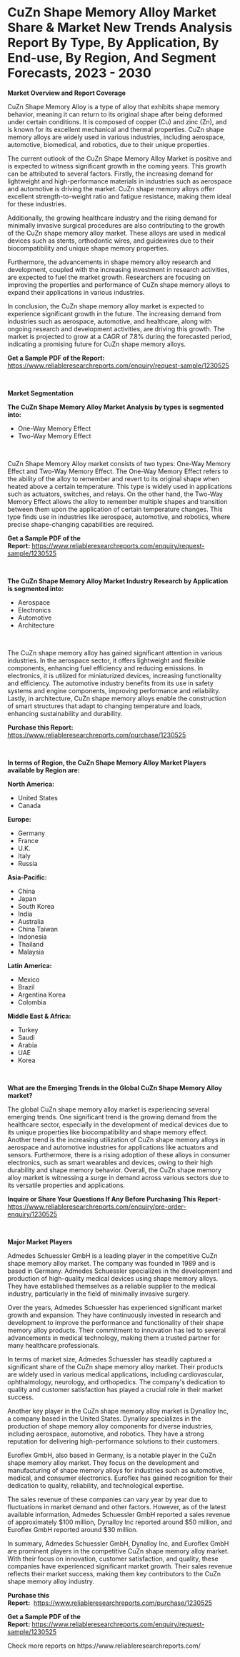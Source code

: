 <p><h1>CuZn Shape Memory Alloy Market Share & Market New Trends Analysis Report By Type, By Application, By End-use, By Region, And Segment Forecasts, 2023 - 2030</h1></p><p><strong>Market Overview and Report Coverage</strong></p>
<p><p>CuZn Shape Memory Alloy is a type of alloy that exhibits shape memory behavior, meaning it can return to its original shape after being deformed under certain conditions. It is composed of copper (Cu) and zinc (Zn), and is known for its excellent mechanical and thermal properties. CuZn shape memory alloys are widely used in various industries, including aerospace, automotive, biomedical, and robotics, due to their unique properties.</p><p>The current outlook of the CuZn Shape Memory Alloy Market is positive and is expected to witness significant growth in the coming years. This growth can be attributed to several factors. Firstly, the increasing demand for lightweight and high-performance materials in industries such as aerospace and automotive is driving the market. CuZn shape memory alloys offer excellent strength-to-weight ratio and fatigue resistance, making them ideal for these industries.</p><p>Additionally, the growing healthcare industry and the rising demand for minimally invasive surgical procedures are also contributing to the growth of the CuZn shape memory alloy market. These alloys are used in medical devices such as stents, orthodontic wires, and guidewires due to their biocompatibility and unique shape memory properties.</p><p>Furthermore, the advancements in shape memory alloy research and development, coupled with the increasing investment in research activities, are expected to fuel the market growth. Researchers are focusing on improving the properties and performance of CuZn shape memory alloys to expand their applications in various industries.</p><p>In conclusion, the CuZn shape memory alloy market is expected to experience significant growth in the future. The increasing demand from industries such as aerospace, automotive, and healthcare, along with ongoing research and development activities, are driving this growth. The market is projected to grow at a CAGR of 7.8% during the forecasted period, indicating a promising future for CuZn shape memory alloys.</p></p>
<p><strong>Get a Sample PDF of the Report:</strong> <a href="https://www.reliableresearchreports.com/enquiry/request-sample/1230525">https://www.reliableresearchreports.com/enquiry/request-sample/1230525</a></p>
<p>&nbsp;</p>
<p><strong>Market Segmentation</strong></p>
<p><strong>The CuZn Shape Memory Alloy Market Analysis by types is segmented into:</strong></p>
<p><ul><li>One-Way Memory Effect</li><li>Two-Way Memory Effect</li></ul></p>
<p>&nbsp;</p>
<p><p>CuZn Shape Memory Alloy market consists of two types: One-Way Memory Effect and Two-Way Memory Effect. The One-Way Memory Effect refers to the ability of the alloy to remember and revert to its original shape when heated above a certain temperature. This type is widely used in applications such as actuators, switches, and relays. On the other hand, the Two-Way Memory Effect allows the alloy to remember multiple shapes and transition between them upon the application of certain temperature changes. This type finds use in industries like aerospace, automotive, and robotics, where precise shape-changing capabilities are required.</p></p>
<p><strong>Get a Sample PDF of the Report:</strong>&nbsp;<a href="https://www.reliableresearchreports.com/enquiry/request-sample/1230525">https://www.reliableresearchreports.com/enquiry/request-sample/1230525</a></p>
<p>&nbsp;</p>
<p><strong>The CuZn Shape Memory Alloy Market Industry Research by Application is segmented into:</strong></p>
<p><ul><li>Aerospace</li><li>Electronics</li><li>Automotive</li><li>Architecture</li></ul></p>
<p>&nbsp;</p>
<p><p>The CuZn shape memory alloy has gained significant attention in various industries. In the aerospace sector, it offers lightweight and flexible components, enhancing fuel efficiency and reducing emissions. In electronics, it is utilized for miniaturized devices, increasing functionality and efficiency. The automotive industry benefits from its use in safety systems and engine components, improving performance and reliability. Lastly, in architecture, CuZn shape memory alloys enable the construction of smart structures that adapt to changing temperature and loads, enhancing sustainability and durability.</p></p>
<p><strong>Purchase this Report:</strong>&nbsp; <a href="https://www.reliableresearchreports.com/purchase/1230525">https://www.reliableresearchreports.com/purchase/1230525</a></p>
<p>&nbsp;</p>
<p><strong>In terms of Region, the CuZn Shape Memory Alloy Market Players available by Region are:</strong></p>
<p>
    <p> <strong> North America: </strong>
        <ul>
            <li>United States</li>
            <li>Canada</li>
        </ul>
        </p> 
    <p> <strong> Europe: </strong>
        <ul>
            <li>Germany</li>
            <li>France</li>
            <li>U.K.</li>
            <li>Italy</li>
            <li>Russia</li>
        </ul>
        </p> 
    <p> <strong> Asia-Pacific: </strong>
        <ul>
            <li>China</li>
            <li>Japan</li>
            <li>South Korea</li>
            <li>India</li>
            <li>Australia</li>
            <li>China Taiwan</li>
            <li>Indonesia</li>
            <li>Thailand</li>
            <li>Malaysia</li>
        </ul>
        </p> 
    <p> <strong> Latin America: </strong>
        <ul>
            <li>Mexico</li>
            <li>Brazil</li>
            <li>Argentina Korea</li>
            <li>Colombia</li>
        </ul>
        </p> 
    <p> <strong> Middle East & Africa: </strong>
        <ul>
            <li>Turkey</li>
            <li>Saudi</li>
            <li>Arabia</li>
            <li>UAE</li>
            <li>Korea</li>
        </ul>
    </p>
    </p>
<p>&nbsp;</p>
<p><strong>What are the Emerging Trends in the Global CuZn Shape Memory Alloy market?</strong></p>
<p><p>The global CuZn shape memory alloy market is experiencing several emerging trends. One significant trend is the growing demand from the healthcare sector, especially in the development of medical devices due to its unique properties like biocompatibility and shape memory effect. Another trend is the increasing utilization of CuZn shape memory alloys in aerospace and automotive industries for applications like actuators and sensors. Furthermore, there is a rising adoption of these alloys in consumer electronics, such as smart wearables and devices, owing to their high durability and shape memory behavior. Overall, the CuZn shape memory alloy market is witnessing a surge in demand across various sectors due to its versatile properties and applications.</p></p>
<p><strong>Inquire or Share Your Questions If Any Before Purchasing This Report</strong>- <a href="https://www.reliableresearchreports.com/enquiry/pre-order-enquiry/1230525">https://www.reliableresearchreports.com/enquiry/pre-order-enquiry/1230525</a></p>
<p>&nbsp;</p>
<p><strong>Major Market Players</strong></p>
<p><p>Admedes Schuessler GmbH is a leading player in the competitive CuZn shape memory alloy market. The company was founded in 1989 and is based in Germany. Admedes Schuessler specializes in the development and production of high-quality medical devices using shape memory alloys. They have established themselves as a reliable supplier to the medical industry, particularly in the field of minimally invasive surgery.</p><p>Over the years, Admedes Schuessler has experienced significant market growth and expansion. They have continuously invested in research and development to improve the performance and functionality of their shape memory alloy products. Their commitment to innovation has led to several advancements in medical technology, making them a trusted partner for many healthcare professionals.</p><p>In terms of market size, Admedes Schuessler has steadily captured a significant share of the CuZn shape memory alloy market. Their products are widely used in various medical applications, including cardiovascular, ophthalmology, neurology, and orthopedics. The company's dedication to quality and customer satisfaction has played a crucial role in their market success.</p><p>Another key player in the CuZn shape memory alloy market is Dynalloy Inc, a company based in the United States. Dynalloy specializes in the production of shape memory alloy components for diverse industries, including aerospace, automotive, and robotics. They have a strong reputation for delivering high-performance solutions to their customers.</p><p>Euroflex GmbH, also based in Germany, is a notable player in the CuZn shape memory alloy market. They focus on the development and manufacturing of shape memory alloys for industries such as automotive, medical, and consumer electronics. Euroflex has gained recognition for their dedication to quality, reliability, and technological expertise.</p><p>The sales revenue of these companies can vary year by year due to fluctuations in market demand and other factors. However, as of the latest available information, Admedes Schuessler GmbH reported a sales revenue of approximately $100 million, Dynalloy Inc reported around $50 million, and Euroflex GmbH reported around $30 million.</p><p>In summary, Admedes Schuessler GmbH, Dynalloy Inc, and Euroflex GmbH are prominent players in the competitive CuZn shape memory alloy market. With their focus on innovation, customer satisfaction, and quality, these companies have experienced significant market growth. Their sales revenue reflects their market success, making them key contributors to the CuZn shape memory alloy industry.</p></p>
<p><strong>Purchase this Report:</strong>&nbsp;&nbsp;<a href="https://www.reliableresearchreports.com/purchase/1230525">https://www.reliableresearchreports.com/purchase/1230525</a></p>
<p></p>
<p><strong>Get a Sample PDF of the Report:</strong>&nbsp;<a href="https://www.reliableresearchreports.com/enquiry/request-sample/1230525">https://www.reliableresearchreports.com/enquiry/request-sample/1230525</a></p>
<p>Check more reports on https://www.reliableresearchreports.com/</p>